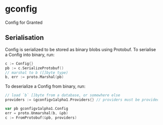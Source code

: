 # gconfig

Config for Granted

## Serialisation

Config is serialized to be stored as binary blobs using Protobuf. To serialise a Config into binary, run:

```go
c := Config{}
pb := c.SerializeProtobuf()
// marshal to b ([]byte type)
b, err := proto.Marshal(pb)
```

To deserialize a Config from binary, run:

```go
// load `b` []byte from a database, or somewhere else
providers := &gconfigv1alpha1.Providers{} // providers must be provided separately to rehydrate the config

var pb gconfigv1alpha1.Config
err = proto.Unmarshal(b, &pb)
c := FromProtobuf(&pb, providers)
```
